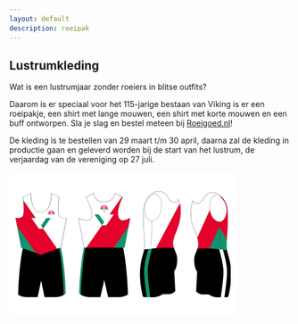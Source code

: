 ```yaml
---
layout: default
description: roeipak
---
```


## Lustrumkleding

Wat is een lustrumjaar zonder roeiers in blitse outfits? 

Daarom is er speciaal voor het 115-jarige bestaan van Viking is er een roeipakje, een shirt met lange mouwen, een shirt met korte mouwen en een buff ontworpen.  Sla je slag en bestel meteen bij [Roeigoed.nl](https://www.roeigoed.nl/viking/c557)! 

De kleding is te bestellen van 29 maart t/m 30 april, daarna zal de kleding in productie gaan en geleverd worden bij de start van het lustrum, de verjaardag van de vereniging op 27 juli. 

![plaatje roeipak](pak-viking-website-lustrum.png) 



